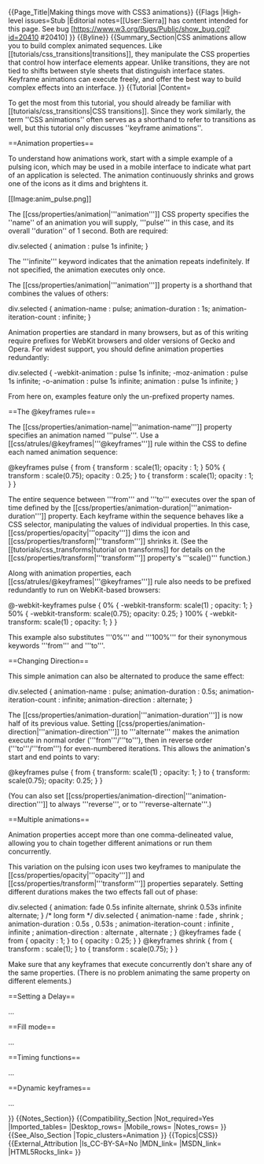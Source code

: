 {{Page_Title|Making things move with CSS3 animations}}
{{Flags
|High-level issues=Stub
|Editorial notes=[[User:Sierra]] has content intended for this page. See bug [https://www.w3.org/Bugs/Public/show_bug.cgi?id=20410 #20410]
}}
{{Byline}}
{{Summary_Section|CSS animations allow you to build complex animated
sequences.  Like [[tutorials/css_transitions|transitions]], they
manipulate the CSS properties that control how interface elements
appear. Unlike transitions, they are not tied to shifts between style
sheets that distinguish interface states.  Keyframe animations can
execute freely, and offer the best way to build complex effects into
an interface.
}}
{{Tutorial
|Content=

To get the most from this tutorial, you should already be familiar
with [[tutorials/css_transitions|CSS transitions]].  Since they work
similarly, the term ''CSS animations'' often serves as a shorthand to
refer to transitions as well, but this tutorial only discusses
''keyframe animations''.

==Animation properties==

To understand how animations work, start with a simple example of a
pulsing icon, which may be used in a mobile interface to indicate what
part of an application is selected. The animation continuously shrinks
and grows one of the icons as it dims and brightens it.

[[Image:anim_pulse.png]]

The [[css/properties/animation|'''animation''']] CSS property
specifies the ''name'' of an animation you will supply, '''pulse''' in
this case, and its overall ''duration'' of 1 second. Both are
required:

 div.selected {
     animation : pulse 1s infinite;
 }

The '''infinite''' keyword indicates that the animation repeats
indefinitely. If not specified, the animation executes only once.

The [[css/properties/animation|'''animation''']] property is a
shorthand that combines the values of others:

 div.selected {
     animation-name            : pulse;
     animation-duration        : 1s;
     animation-iteration-count : infinite;
 }

Animation properties are standard in many browsers, but as of this
writing require prefixes for WebKit browsers and older versions of
Gecko and Opera. For widest support, you should define animation
properties redundantly:

 div.selected {
     -webkit-animation : pulse 1s infinite;
     -moz-animation    : pulse 1s infinite;
     -o-animation      : pulse 1s infinite;
     animation         : pulse 1s infinite;
 }

From here on, examples feature only the un-prefixed property names.

==The @keyframes rule==

The [[css/properties/animation-name|'''animation-name''']] property
specifies an animation named '''pulse'''. Use a
[[css/atrules/@keyframes|'''@keyframes''']] rule within the CSS to
define each named animation sequence:

 @keyframes pulse {
     from {
         transform : scale(1);
         opacity   : 1;
     }
     50% {
         transform : scale(0.75);
         opacity   : 0.25;
     }
     to {
         transform : scale(1);
         opacity   : 1;
     }
 }

The entire sequence between '''from''' and '''to''' executes over the
span of time defined by the
[[css/properties/animation-duration|'''animation-duration''']]
property.  Each keyframe within the sequence behaves like a CSS
selector, manipulating the values of individual properties.
In this case, [[css/properties/opacity|'''opacity''']] dims the icon
and [[css/properties/transform|'''transform''']] shrinks it.  (See the
[[tutorials/css_transforms|tutorial on transforms]] for details on the
[[css/properties/transform|'''transform''']] property's '''scale()'''
function.)

Along with animation properties, each
[[css/atrules/@keyframes|'''@keyframes''']] rule also needs to be
prefixed redundantly to run on WebKit-based browsers:

 @-webkit-keyframes pulse {
    0%   { -webkit-transform: scale(1)   ; opacity: 1;    }
    50%  { -webkit-transform: scale(0.75); opacity: 0.25; }
    100% { -webkit-transform: scale(1)   ; opacity: 1;    }
 }

This example also substitutes '''0%''' and '''100%''' for their
synonymous keywords '''from''' and '''to'''.

==Changing Direction==

This simple animation can also be alternated to produce the same effect:

 div.selected {
     animation-name            : pulse;
     animation-duration        : 0.5s;
     animation-iteration-count : infinite;
     animation-direction       : alternate;
 }

The [[css/properties/animation-duration|'''animation-duration''']] is
now half of its previous value.  Setting
[[css/properties/animation-direction|'''animation-direction''']] to
'''alternate''' makes the animation execute in normal order
('''from'''/'''to'''), then in reverse order ('''to'''/'''from''') for
even-numbered iterations. This allows the animation's start and end
points to vary:

 @keyframes pulse {
    from { transform: scale(1)   ; opacity: 1;    }
    to   { transform: scale(0.75); opacity: 0.25; }
 }

(You can also set
[[css/properties/animation-direction|'''animation-direction''']] to
always '''reverse''', or to '''reverse-alternate'''.)

==Multiple animations==

Animation properties accept more than one comma-delineated value,
allowing you to chain together different animations or run them
concurrently.

This variation on the pulsing icon uses two keyframes to manipulate
the [[css/properties/opacity|'''opacity''']] and
[[css/properties/transform|'''transform''']] properties separately.
Setting different durations makes the two effects fall out
of phase:

 div.selected {
     animation: fade 0.5s infinite alternate, shrink 0.53s infinite alternate;
 }
 /* long form */
 div.selected {
     animation-name            : fade      , shrink    ;
     animation-duration        : 0.5s      , 0.53s     ;
     animation-iteration-count : infinite  , infinite  ;
     animation-direction       : alternate , alternate ;
 }
 @keyframes fade {
     from { opacity   : 1; }
     to   { opacity   : 0.25; }
 }
 @keyframes shrink {
     from { transform : scale(1); }
     to   { transform : scale(0.75); }
 }
 
Make sure that any keyframes that execute concurrently don't share any
of the same properties. (There is no problem animating the same
property on different elements.)

==Setting a Delay==

...

<!--
[[css/properties/animation-delay|'''animation-delay''']]
* simultaneous for different elements
* can't animate (or transition) the same property at the same time
* EXAMPLE: insertBanner, then cycleBanner
-->

==Fill mode==

...

<!--
* [[css/properties/animation-fill-mode|'''animation-fill-mode''']]
* animations override style sheets
* fill-mode overrides prior to or following animation's execution
* EXAMPLE: insertBanner persists after executing
-->

==Timing functions==

...

<!--
[[css/properties/animation-timing-function|'''animation-timing-function''']]
* same as for transitions
* can change function mid-execution
* EXAMPLE: skew transform slide-in panels
-->

==Dynamic keyframes==

...

<!--
* [[css/properties/animation-play-state|'''animation-play-state''']]
* inject into style element, scoped or otherwise...
* ...or programmatically

[[css/properties/animation-iteration-count|'''animation-iteration-count''']]


-->

}}
{{Notes_Section}}
{{Compatibility_Section
|Not_required=Yes
|Imported_tables=
|Desktop_rows=
|Mobile_rows=
|Notes_rows=
}}
{{See_Also_Section
|Topic_clusters=Animation
}}
{{Topics|CSS}}
{{External_Attribution
|Is_CC-BY-SA=No
|MDN_link=
|MSDN_link=
|HTML5Rocks_link=
}}